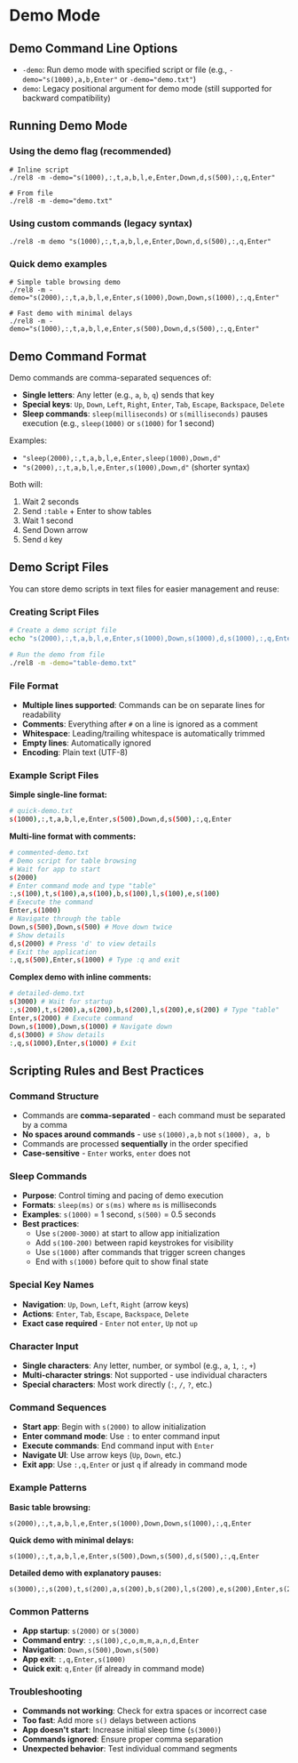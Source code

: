 # Demo Mode

## Demo Command Line Options

- `-demo`: Run demo mode with specified script or file (e.g., `-demo="s(1000),a,b,Enter"` or `-demo="demo.txt"`)
- `demo`: Legacy positional argument for demo mode (still supported for backward compatibility)

## Running Demo Mode

### Using the demo flag (recommended)
```shell
# Inline script
./rel8 -m -demo="s(1000),:,t,a,b,l,e,Enter,Down,d,s(500),:,q,Enter"

# From file
./rel8 -m -demo="demo.txt"
```

### Using custom commands (legacy syntax)
```shell
./rel8 -m demo "s(1000),:,t,a,b,l,e,Enter,Down,d,s(500),:,q,Enter"
```

### Quick demo examples
```shell
# Simple table browsing demo
./rel8 -m -demo="s(2000),:,t,a,b,l,e,Enter,s(1000),Down,Down,s(1000),:,q,Enter"

# Fast demo with minimal delays  
./rel8 -m -demo="s(1000),:,t,a,b,l,e,Enter,s(500),Down,d,s(500),:,q,Enter"
```

## Demo Command Format
Demo commands are comma-separated sequences of:
- **Single letters**: Any letter (e.g., `a`, `b`, `q`) sends that key
- **Special keys**: `Up`, `Down`, `Left`, `Right`, `Enter`, `Tab`, `Escape`, `Backspace`, `Delete`
- **Sleep commands**: `sleep(milliseconds)` or `s(milliseconds)` pauses execution (e.g., `sleep(1000)` or `s(1000)` for 1 second)

Examples:
- `"sleep(2000),:,t,a,b,l,e,Enter,sleep(1000),Down,d"` 
- `"s(2000),:,t,a,b,l,e,Enter,s(1000),Down,d"` (shorter syntax)

Both will:
1. Wait 2 seconds
2. Send `:table` + Enter to show tables
3. Wait 1 second  
4. Send Down arrow
5. Send `d` key

## Demo Script Files

You can store demo scripts in text files for easier management and reuse:

### Creating Script Files
```bash
# Create a demo script file
echo "s(2000),:,t,a,b,l,e,Enter,s(1000),Down,s(1000),d,s(1000),:,q,Enter" > table-demo.txt

# Run the demo from file
./rel8 -m -demo="table-demo.txt"
```

### File Format
- **Multiple lines supported**: Commands can be on separate lines for readability
- **Comments**: Everything after `#` on a line is ignored as a comment
- **Whitespace**: Leading/trailing whitespace is automatically trimmed
- **Empty lines**: Automatically ignored
- **Encoding**: Plain text (UTF-8)

### Example Script Files

**Simple single-line format:**
```bash
# quick-demo.txt
s(1000),:,t,a,b,l,e,Enter,s(500),Down,d,s(500),:,q,Enter
```

**Multi-line format with comments:**
```bash
# commented-demo.txt
# Demo script for table browsing
# Wait for app to start
s(2000)
# Enter command mode and type "table"
:,s(100),t,s(100),a,s(100),b,s(100),l,s(100),e,s(100)
# Execute the command
Enter,s(1000)
# Navigate through the table
Down,s(500),Down,s(500) # Move down twice
# Show details
d,s(2000) # Press 'd' to view details
# Exit the application  
:,q,s(500),Enter,s(1000) # Type :q and exit
```

**Complex demo with inline comments:**
```bash
# detailed-demo.txt  
s(3000) # Wait for startup
:,s(200),t,s(200),a,s(200),b,s(200),l,s(200),e,s(200) # Type "table"
Enter,s(2000) # Execute command
Down,s(1000),Down,s(1000) # Navigate down
d,s(3000) # Show details
:,q,s(1000),Enter,s(1000) # Exit
```

## Scripting Rules and Best Practices

### Command Structure
- Commands are **comma-separated** - each command must be separated by a comma
- **No spaces around commands** - use `s(1000),a,b` not `s(1000), a, b`
- Commands are processed **sequentially** in the order specified
- **Case-sensitive** - `Enter` works, `enter` does not

### Sleep Commands
- **Purpose**: Control timing and pacing of demo execution
- **Formats**: `sleep(ms)` or `s(ms)` where `ms` is milliseconds
- **Examples**: `s(1000)` = 1 second, `s(500)` = 0.5 seconds
- **Best practices**:
  - Use `s(2000-3000)` at start to allow app initialization
  - Add `s(100-200)` between rapid keystrokes for visibility
  - Use `s(1000)` after commands that trigger screen changes
  - End with `s(1000)` before quit to show final state

### Special Key Names
- **Navigation**: `Up`, `Down`, `Left`, `Right` (arrow keys)
- **Actions**: `Enter`, `Tab`, `Escape`, `Backspace`, `Delete`
- **Exact case required** - `Enter` not `enter`, `Up` not `up`

### Character Input
- **Single characters**: Any letter, number, or symbol (e.g., `a`, `1`, `:`, `+`)
- **Multi-character strings**: Not supported - use individual characters
- **Special characters**: Most work directly (`:`, `/`, `?`, etc.)

### Command Sequences
- **Start app**: Begin with `s(2000)` to allow initialization
- **Enter command mode**: Use `:` to enter command input
- **Execute commands**: End command input with `Enter`
- **Navigate UI**: Use arrow keys (`Up`, `Down`, etc.)
- **Exit app**: Use `:,q,Enter` or just `q` if already in command mode

### Example Patterns

**Basic table browsing:**
```
s(2000),:,t,a,b,l,e,Enter,s(1000),Down,Down,s(1000),:,q,Enter
```

**Quick demo with minimal delays:**
```
s(1000),:,t,a,b,l,e,Enter,s(500),Down,s(500),d,s(500),:,q,Enter
```

**Detailed demo with explanatory pauses:**
```
s(3000),:,s(200),t,s(200),a,s(200),b,s(200),l,s(200),e,s(200),Enter,s(2000),Down,s(1000),Down,s(1000),d,s(3000),:,q,s(1000),Enter,s(1000)
```

### Common Patterns
- **App startup**: `s(2000)` or `s(3000)`
- **Command entry**: `:,s(100),c,o,m,m,a,n,d,Enter`
- **Navigation**: `Down,s(500),Down,s(500)` 
- **App exit**: `:,q,Enter,s(1000)`
- **Quick exit**: `q,Enter` (if already in command mode)

### Troubleshooting
- **Commands not working**: Check for extra spaces or incorrect case
- **Too fast**: Add more `s()` delays between actions
- **App doesn't start**: Increase initial sleep time (`s(3000)`)
- **Commands ignored**: Ensure proper comma separation
- **Unexpected behavior**: Test individual command segments